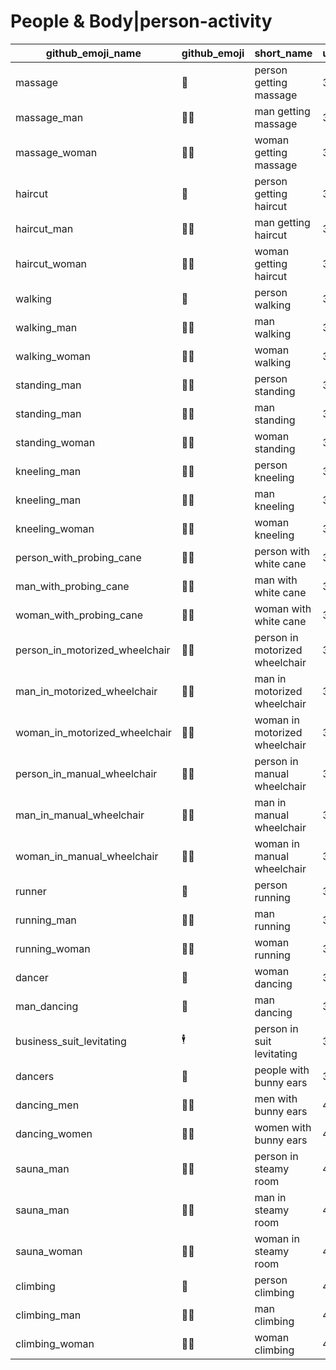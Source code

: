 # People & Body|person-activity

|github_emoji_name|github_emoji|short_name|unicode_index|
|---|---|---|---|
|massage|:massage:|person getting massage|369|
|massage_man|:massage_man:|man getting massage|370|
|massage_woman|:massage_woman:|woman getting massage|371|
|haircut|:haircut:|person getting haircut|372|
|haircut_man|:haircut_man:|man getting haircut|373|
|haircut_woman|:haircut_woman:|woman getting haircut|374|
|walking|:walking:|person walking|375|
|walking_man|:walking_man:|man walking|376|
|walking_woman|:walking_woman:|woman walking|377|
|standing_man|:standing_man:|person standing|378|
|standing_man|:standing_man:|man standing|379|
|standing_woman|:standing_woman:|woman standing|380|
|kneeling_man|:kneeling_man:|person kneeling|381|
|kneeling_man|:kneeling_man:|man kneeling|382|
|kneeling_woman|:kneeling_woman:|woman kneeling|383|
|person_with_probing_cane|:person_with_probing_cane:|person with white cane|384|
|man_with_probing_cane|:man_with_probing_cane:|man with white cane|385|
|woman_with_probing_cane|:woman_with_probing_cane:|woman with white cane|386|
|person_in_motorized_wheelchair|:person_in_motorized_wheelchair:|person in motorized wheelchair|387|
|man_in_motorized_wheelchair|:man_in_motorized_wheelchair:|man in motorized wheelchair|388|
|woman_in_motorized_wheelchair|:woman_in_motorized_wheelchair:|woman in motorized wheelchair|389|
|person_in_manual_wheelchair|:person_in_manual_wheelchair:|person in manual wheelchair|390|
|man_in_manual_wheelchair|:man_in_manual_wheelchair:|man in manual wheelchair|391|
|woman_in_manual_wheelchair|:woman_in_manual_wheelchair:|woman in manual wheelchair|392|
|runner|:runner:|person running|393|
|running_man|:running_man:|man running|394|
|running_woman|:running_woman:|woman running|395|
|dancer|:dancer:|woman dancing|396|
|man_dancing|:man_dancing:|man dancing|397|
|business_suit_levitating|:business_suit_levitating:|person in suit levitating|398|
|dancers|:dancers:|people with bunny ears|399|
|dancing_men|:dancing_men:|men with bunny ears|400|
|dancing_women|:dancing_women:|women with bunny ears|401|
|sauna_man|:sauna_man:|person in steamy room|402|
|sauna_man|:sauna_man:|man in steamy room|403|
|sauna_woman|:sauna_woman:|woman in steamy room|404|
|climbing|:climbing:|person climbing|405|
|climbing_man|:climbing_man:|man climbing|406|
|climbing_woman|:climbing_woman:|woman climbing|407|
